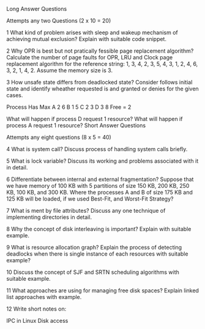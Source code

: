 Long Answer Questions

Attempts any two Questions (2 x 10 = 20)

1
What kind of problem arises with sleep and wakeup mechanism of achieving mutual exclusion? Explain with suitable code snippet.

2
Why OPR is best but not pratically fessible page replacement algorithm? Calculate the number of page faults for OPR, LRU and Clock page replacement algorithm for the reference string: 1, 3, 4, 2, 3, 5, 4, 3, 1, 2, 4, 6, 3, 2, 1, 4, 2. Assume the memory size is 3.

3
How unsafe state differs from deadlocked state? Consider follows initial state and identify wheather requested is and granted or denies for the given cases.

Process Has Max
A 2 6
B 1 5
C 2 3
D 3 8
Free = 2

What will happen if process D request 1 resource?
What will happen if process A request 1 resource?
Short Answer Questions

Attempts any eight questions (8 x 5 = 40)

4
What is system call? Discuss process of handling system calls briefly.

5
What is lock variable? Discuss its working and problems associated with it in detail.

6
Differentiate between internal and external fragmentation? Suppose that we have memory of 100 KB with 5 partitions of size 150 KB, 200 KB, 250 KB, 100 KB, and 300 KB. Where the processes A and B of size 175 KB and 125 KB will be loaded, if we used Best-Fit, and Worst-Fit Strategy?

7
What is ment by file attributes? Discuss any one technique of implementing directories in detail.

8
Why the concept of disk interleaving is important? Explain with suitable example.

9
What is resource allocation graph? Explain the process of detecting deadlocks when there is single instance of each resources with suitable example?

10
Discuss the concept of SJF and SRTN scheduling algorithms with suitable example.

11
What approaches are using for managing free disk spaces? Explain linked list approaches with example.

12
Write short notes on:

IPC in Linux
Disk access

